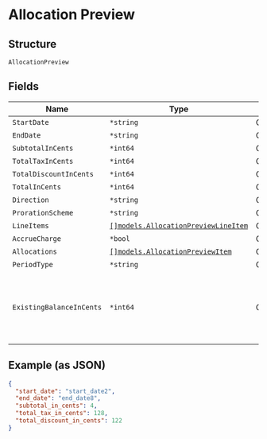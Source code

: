 
# Allocation Preview

## Structure

`AllocationPreview`

## Fields

| Name | Type | Tags | Description |
|  --- | --- | --- | --- |
| `StartDate` | `*string` | Optional | - |
| `EndDate` | `*string` | Optional | - |
| `SubtotalInCents` | `*int64` | Optional | - |
| `TotalTaxInCents` | `*int64` | Optional | - |
| `TotalDiscountInCents` | `*int64` | Optional | - |
| `TotalInCents` | `*int64` | Optional | - |
| `Direction` | `*string` | Optional | - |
| `ProrationScheme` | `*string` | Optional | - |
| `LineItems` | [`[]models.AllocationPreviewLineItem`](allocation-preview-line-item.md) | Optional | - |
| `AccrueCharge` | `*bool` | Optional | - |
| `Allocations` | [`[]models.AllocationPreviewItem`](allocation-preview-item.md) | Optional | - |
| `PeriodType` | `*string` | Optional | - |
| `ExistingBalanceInCents` | `*int64` | Optional | An integer representing the amount of the subscription's current balance |

## Example (as JSON)

```json
{
  "start_date": "start_date2",
  "end_date": "end_date8",
  "subtotal_in_cents": 4,
  "total_tax_in_cents": 128,
  "total_discount_in_cents": 122
}
```


